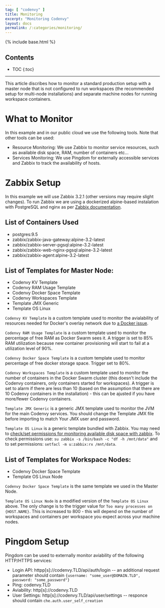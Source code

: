 ```yaml
---
tag: [ "codenvy" ]
title: Monitoring
excerpt: "Monitoring Codenvy"
layout: docs
permalink: /:categories/monitoring/
---
```

{% include base.html %}

## Contents

- TOC
{:toc}

---

This article discribes how to monitor a standard production setup with a master node that is not configured to run workspaces (the recommended setup for multi-node installations) and separate machine nodes for running workspace containers.

# What to Monitor
In this example and in our public cloud we use the following tools. Note that other tools can be used:

- Resource Monitoring: We use Zabbix to monitor service resources, such as available disk space, RAM, number of containers etc...
- Services Monitoring: We use Pingdom for externally accessible services and Zabbix to track the availability of hosts.

# Zabbix Setup

In this example we will use Zabbix 3.2.1 (other versions may require slight changes). To run Zabbix we are using a dockerized alpine-based instalation with PostgreSQL and nginx as per [Zabbix documentation](https://www.zabbix.com/documentation/3.2/manual/installation/containers).

## List of Containers Used
- postgres:9.5
- zabbix/zabbix-java-gateway:alpine-3.2-latest
- zabbix/zabbix-server-pgsql:alpine-3.2-latest
- zabbix/zabbix-web-nginx-pgsql:alpine-3.2-latest
- zabbix/zabbix-agent:alpine-3.2-latest

## List of Templates for Master Node:
- Codenvy KV Template
- Codenvy RAM Usage Template
- Codenvy Docker Space Template
- Codenvy Workspaces Template
- Template JMX Generic
- Template OS Linux

`Codenvy KV Template` is a custom template used to monitor the avialability of resources needed for Docker's overlay network due to [a Docker issue](https://github.com/docker/swarm/issues/2614).

`Codenvy RAM Usage Template` is a custom template used to monitor the percentage of free RAM as Docker Swarm sees it. A trigger is set to 85% RAM utilization because new container provisioning will start to fail at a utilization level of 90%.

`Codenvy Docker Space Template` is a custom template used to monitor percentage of free docker storage space. Trigger set to 80%.

`Codenvy Workspaces Template` is a custom template used to monitor the number of containers in the Docker Swarm cluster (this doesn't include the Codenvy containers, only containers started for workspaces). A trigger is set to alarm if there are less than 10 (based on the assumption that there are 10 Codenvy containers in the installation) - this can be ajusted if you have more/fewer Codenvy containers.

`Template JMX Generic` is a generic JMX template used to monitor the JVM for the main Codenvy services. You should change the Template JMX file before importing to match Your JMX user and password.

`Template OS Linux` is a generic template bundled with Zabbix. You may need to [check/set permissions for monitoring available disk space with zabbix](https://www.zabbix.com/forum/showthread.php?t=12790). To check permissions use: `su zabbix -s /bin/bash -c "df -h /mnt/data"` and to set permissions: `setfacl -m u:zabbix:rx /mnt/data`.

## List of Templates for Workspace Nodes:
- Codenvy Docker Space Template
- Template OS Linux Node

`Codenvy Docker Space Template` is the same template we used in the Master Node.

`Template OS Linux Node` is a modified version of the `Template OS Linux` above. The only change is to the trigger value for `Too many processes on {HOST.NAME}`. This is increased to 800 - this will depend on the number of workspaces and containers per workspace you expect across your machine nodes.

# Pingdom Setup

Pingdom can be used to externally monitor aviability of the following HTTP/HTTPS services:
- Login API: httpp[s]://codenvy.TLD/api/auth/login -- an additional request parameter should contain `{username: "some_user@DOMAIN.TLD", password: "some_password"}`
- Ping: codenvy.TLD
- Aviability: http[s]://codenvy.TLD
- User Settings: http[s]://codenvy.TLD/api/user/settings -- responce should contain `che.auth.user_self_creation`
